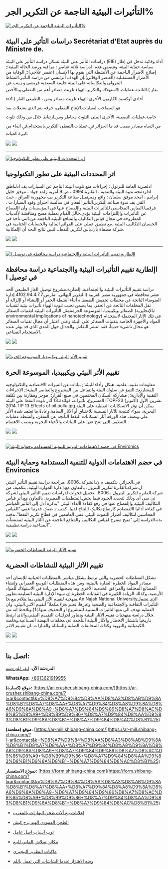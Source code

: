 # التأثيرات البيئية الناجمة عن التكرير الجر%

<a href="https://swt.shibang-china.com/?l=ar&img&k=%D8%A7%D9%84%D8%AA%D8%A3%D8%AB%D9%8A%D8%B1%D8%A7%D8%AA+%D8%A7%D9%84%D8%A8%D9%8A%D8%A6%D9%8A%D8%A9+%D8%A7%D9%84%D9%86%D8%A7%D8%AC%D9%85%D8%A9+%D8%B9%D9%86+%D8%A7%D9%84%D8%AA%D9%83%D8%B1%D9%8A%D8%B1+%D8%A7%D9%84%D8%AC%D8%B1%25" target="_blank">![التأثيرات البيئية الناجمة عن التكرير الجر%](http://static.shibang-china.com/all-800x300/379.jpg)</a>

## دراسات التأثير على البيئة Secrétariat d&#39;Etat auprès du Ministre de.
دراسات التأثير على البيئة.تشكل دراسة التأثير على البيئة (EIE) أداة وقائية تدخل في إطار سياسة حماية البيئة، وتتضمن هذه الدراسة ثلاثة عناصر : مراقبة ورصد الحالة البيئية؛; إصلاح الأضرار الناجمة عن الأنشطة التي يقوم بها الإنسان (عنصر علاجي)؛; الوقاية من الأضرار المستقبلية (العنصر الوقائي).إن الهدف الرئيسي من دراسة التأثير.النشاط البترولي وانعكاساته على البيئة حليمة السعدية قريشي و زينب.ﻋﻦ ﺍﻟﻨﺎﲡﺔ.ﻋﻤﻠﻴﺎﺕ.ﺍﻻﺳﺘﻬﻼﻙ.ﻭﺍﻟﺘﻜﺮﻳﺮ.ﺍﳍﻮﺍﺀ ﺗﻠﻮﻳﺚ ﻣﺼﺎﺩﺭ ﺃﻫﻢ ﻣﻦ ﺍﻟﻨﻔﻄﻲ.ﻭﺑﺎﻷﺧﺺ.( ﺑﻐﺎﺯ co1.) ﺃﺣﺎﺩﻱ.ﺃﻭﻛﺴﻴﺪ.ﺍﻟﻜﺎﺭﺑﻮﻥ.ﺍﻷﺧﺮﻯ ﺍﳍﻮﺍﺀ ﺗﻠﻮﻳﺚ ﻣﺼﺎﺩﺭ ﻭﻣﻦ ،.ﺍﻟﻄﺒﻴﻌﻲ ﺍﻟﻐﺎﺯ ﻫﻮ.ﺍﳌﺼﺎﺣﺐ.ﻟﻌﻤﻠﻴﺎﺕ.ﺍﻹﻧﺘﺎﺝ.ﺍﻟﻨﻔﻄﻲ،.ﺣﺮﻗﻪ ﻳﺘﻢ ﺍﻟﺬﻱ.ﺑﺸﻌﻼﺕ.ﺑﻌﺪ ﺧﺎﺻﺔ.ﻋﻤﻠﻴﺎﺕ.ﺍﻟﺘﺼﻔﻴﺔ،.ﺍﻷﺧﺮﻯ ﺍﻟﺒﻴﺌﻲ ﺍﻟﺘﻠﻮﺙ ﳐﺎﻃﺮ ﻭﻣﻦ.ﺍﺭﺗﺒﺎﻁ ﺧﻼﻝ ﻣﻦ ﻭﺫﻟﻚ ﺗﻠﻮﺙ ﻣﻦ ﺍﳌﻴﺎﻩ ﻣﺼﺎﺩﺭ ﻳﺼﻴﺐ ﻗﺪ ﻣﺎ ﺍﳉﺰﺍﺋﺮ ﰲ.ﻋﻤﻠﻴﺎﺕ.ﺍﻟﻨﻔﻄﻲ ﺍﻟﺘﻜﺮﻳﺮ.ﺑﺎﺳﺘﺨﺪﺍﻡ.ﰲ ﺍﳌﺎﺀ ﻣﻦ ﻛﺒﲑﺓ ﻛﻤﻴﺎﺕ.


<a href="https://whatsapp.shibangsoft.com/WhatsApp.php" target="_blank" title="WhatsApp">![](http://static.shibang-china.com/icon/whatsapp.png)</a> <a href="https://swt.shibang-china.com/?l=ar&icon&k=%D8%A7%D9%84%D8%AA%D8%A3%D8%AB%D9%8A%D8%B1%D8%A7%D8%AA+%D8%A7%D9%84%D8%A8%D9%8A%D8%A6%D9%8A%D8%A9+%D8%A7%D9%84%D9%86%D8%A7%D8%AC%D9%85%D8%A9+%D8%B9%D9%86+%D8%A7%D9%84%D8%AA%D9%83%D8%B1%D9%8A%D8%B1+%D8%A7%D9%84%D8%AC%D8%B1%25" target="_blank">![](http://static.shibang-china.com/icon/chat-ar.png)</a>

---

<a href="https://swt.shibang-china.com/?l=ar&img&k=%D8%A7%D9%84%D8%AA%D8%A3%D8%AB%D9%8A%D8%B1%D8%A7%D8%AA+%D8%A7%D9%84%D8%A8%D9%8A%D8%A6%D9%8A%D8%A9+%D8%A7%D9%84%D9%86%D8%A7%D8%AC%D9%85%D8%A9+%D8%B9%D9%86+%D8%A7%D9%84%D8%AA%D9%83%D8%B1%D9%8A%D8%B1+%D8%A7%D9%84%D8%AC%D8%B1%25" target="_blank">![اثر المحددات البيئية على تطور التكنولوجيا](http://static.shibang-china.com/all-800x300/407.jpg)</a>

## اثر المحددات البيئية على تطور التكنولوجيا
ادلصرية العامة للبرتول : إجراءات منع تلوث البيئة الناجم عن السيارات يف ادلناطق ادلزدمحة،ندوة البيئة والتنمية ، القاىرة.0994.، ص.9.أمرية زلمد جواد ، موفق خليل إبراىيم ، امحد موفق سلمان : واقع ومستقبل صناعة التكرير يف مجهورية العراق ، حبث القي يف ندوة صناعة.التكرير.التأثير الفعاؿ في سالسة احتراؽ وقود السيارا.ت ، فرقميا.القياس المحاسبي للتأثيرات البيئية واإلفصاح عنها في المؤسسات.وأن اإلفصاح عن التأثيرات واإللتزامات البيئية يؤدي.خالل القيام بعملية مسح ومناقشة لألدبيات المطروحة في مجال قياس التكاليف والمنافع البيئية الناجمة عن.التي تأخذ في الحسبان.التكاليف البيئية،.مع تطبيق عملي على القوائم المالية والحسابات الختامية في شركة مصفاة بان.ياس لتكرير.النفط.،.لتبين نتائج البحه أن اإلمكانية.


<a href="https://whatsapp.shibangsoft.com/WhatsApp.php" target="_blank" title="WhatsApp">![](http://static.shibang-china.com/icon/whatsapp.png)</a> <a href="https://swt.shibang-china.com/?l=ar&icon&k=%D8%A7%D9%84%D8%AA%D8%A3%D8%AB%D9%8A%D8%B1%D8%A7%D8%AA+%D8%A7%D9%84%D8%A8%D9%8A%D8%A6%D9%8A%D8%A9+%D8%A7%D9%84%D9%86%D8%A7%D8%AC%D9%85%D8%A9+%D8%B9%D9%86+%D8%A7%D9%84%D8%AA%D9%83%D8%B1%D9%8A%D8%B1+%D8%A7%D9%84%D8%AC%D8%B1%25" target="_blank">![](http://static.shibang-china.com/icon/chat-ar.png)</a>

---

<a href="https://swt.shibang-china.com/?l=ar&img&k=%D8%A7%D9%84%D8%AA%D8%A3%D8%AB%D9%8A%D8%B1%D8%A7%D8%AA+%D8%A7%D9%84%D8%A8%D9%8A%D8%A6%D9%8A%D8%A9+%D8%A7%D9%84%D9%86%D8%A7%D8%AC%D9%85%D8%A9+%D8%B9%D9%86+%D8%A7%D9%84%D8%AA%D9%83%D8%B1%D9%8A%D8%B1+%D8%A7%D9%84%D8%AC%D8%B1%25" target="_blank">![اإلطارية تقييم التأثيرات البيئية واالجتماعية دراسة محافظة في توصيل ا](http://static.shibang-china.com/all-800x300/1515.jpg)</a>

## اإلطارية تقييم التأثيرات البيئية واالجتماعية دراسة محافظة في توصيل ا
دراسة.تقييم التأثيرات البيئية واالجتماعية.اإلطارية.مشروع.توصيل الغاز الطبيعي ألحد عشر.محافظة في.جمهورية مصر العربية.)ا.لتقرير النهائي. .مارس.4102.94.4.7.7.إدارة الضوضاء الناتجة عن محطات تخفيض الضغط.ة أثناء أنشطة الحفر أو اإلنشاء أو اإلزالة أو نقل المخلفات الناتجة عن الحفر، بما يضمن تجنب تلوث الهواء.تأثيرات بيئية لتقنيات الصغائر ويكيبيديا، الموسوعة الحرةتتمثل التأثيرات البيئية لتقنيات الصغائر (بالإنجليزية: environmental implications of nanotechnology) في تلك الآثار المحتملة لاستخدام المواد والأجهزة الخاصة بتقنيات الصغائر على البيئة.وعلى اعتبار أن مجال تقنيات الصغائر هو مجال ناشيء حديثاً، فقد انتشر النقاش والجدال حول المدى الذي قد يؤثر عنده الاستخدام الصناعي.


<a href="https://whatsapp.shibangsoft.com/WhatsApp.php" target="_blank" title="WhatsApp">![](http://static.shibang-china.com/icon/whatsapp.png)</a> <a href="https://swt.shibang-china.com/?l=ar&icon&k=%D8%A7%D9%84%D8%AA%D8%A3%D8%AB%D9%8A%D8%B1%D8%A7%D8%AA+%D8%A7%D9%84%D8%A8%D9%8A%D8%A6%D9%8A%D8%A9+%D8%A7%D9%84%D9%86%D8%A7%D8%AC%D9%85%D8%A9+%D8%B9%D9%86+%D8%A7%D9%84%D8%AA%D9%83%D8%B1%D9%8A%D8%B1+%D8%A7%D9%84%D8%AC%D8%B1%25" target="_blank">![](http://static.shibang-china.com/icon/chat-ar.png)</a>

---

<a href="https://swt.shibang-china.com/?l=ar&img&k=%D8%A7%D9%84%D8%AA%D8%A3%D8%AB%D9%8A%D8%B1%D8%A7%D8%AA+%D8%A7%D9%84%D8%A8%D9%8A%D8%A6%D9%8A%D8%A9+%D8%A7%D9%84%D9%86%D8%A7%D8%AC%D9%85%D8%A9+%D8%B9%D9%86+%D8%A7%D9%84%D8%AA%D9%83%D8%B1%D9%8A%D8%B1+%D8%A7%D9%84%D8%AC%D8%B1%25" target="_blank">![تقييم الأثر البيئي ويكيبيديا، الموسوعة الحرة](http://static.shibang-china.com/all-800x300/1003.jpg)</a>

## تقييم الأثر البيئي ويكيبيديا، الموسوعة الحرة
معلومات تقنية، علمية، هيكل وأداء للبيئة؛; بيانات عن الميزات الاقتصادية والتكنولوجية للمشاريع؛; التنبؤ عن سلوك البيئة والتفاعل بين المشروع والعناصر البيئية؛; الإجراءات التقنية والإدارية؛; مشاركة السكان المختصين في صنع القرار؛; موجز ومقارنة بين تكلفة المشروع، تأثيراته، فوائدة.13 آثار تلوث النفط على البيئة ITOPF23 تشرين الأول (أكتوبر) 2014.TIP 13 Effects of oil pollu.jpg.يمكن أن تؤثر الانسكابات النفطية على البيئة البحرية، سواء كنتيجة للآثار المسببة للاختناق أو الآثار السامة.وعادةً ما تعتمد شدة الأثر على.وتصف هذه الورقة آثار انسكابات النفط الناتجة عن السفن، وأنشطة عمليات التنظيف التي تنتج عنها على النباتات والأحياء البحرية.وينصب الاهتمام.


<a href="https://whatsapp.shibangsoft.com/WhatsApp.php" target="_blank" title="WhatsApp">![](http://static.shibang-china.com/icon/whatsapp.png)</a> <a href="https://swt.shibang-china.com/?l=ar&icon&k=%D8%A7%D9%84%D8%AA%D8%A3%D8%AB%D9%8A%D8%B1%D8%A7%D8%AA+%D8%A7%D9%84%D8%A8%D9%8A%D8%A6%D9%8A%D8%A9+%D8%A7%D9%84%D9%86%D8%A7%D8%AC%D9%85%D8%A9+%D8%B9%D9%86+%D8%A7%D9%84%D8%AA%D9%83%D8%B1%D9%8A%D8%B1+%D8%A7%D9%84%D8%AC%D8%B1%25" target="_blank">![](http://static.shibang-china.com/icon/chat-ar.png)</a>

---

<a href="https://swt.shibang-china.com/?l=ar&img&k=%D8%A7%D9%84%D8%AA%D8%A3%D8%AB%D9%8A%D8%B1%D8%A7%D8%AA+%D8%A7%D9%84%D8%A8%D9%8A%D8%A6%D9%8A%D8%A9+%D8%A7%D9%84%D9%86%D8%A7%D8%AC%D9%85%D8%A9+%D8%B9%D9%86+%D8%A7%D9%84%D8%AA%D9%83%D8%B1%D9%8A%D8%B1+%D8%A7%D9%84%D8%AC%D8%B1%25" target="_blank">![في خضم الاهتمامات الدولية للتنمية المستدامة وحماية البيئة Environics](http://static.shibang-china.com/all-800x300/1007.jpg)</a>

## في خضم الاهتمامات الدولية للتنمية المستدامة وحماية البيئة Environics
في.الجزائر، بتكميف م.ن.الشركة،.8006. .مراجعة دراسة.تقييم التأثير البيئي ل.شركة.القاىرة لتكرير البترول، بالتعاون مع.إ.دارة الموارد.البيئية، بتكميف من شركة.القاىرة لتكرير البترول.،.8006. .تحميل فجوات لدراسات تقييم التأثير.البيئي.لشركة تى سى أى وذلك لتحديد الحيود فيما يخص.المتطمبات المصرية، بالتعاون مع.أثر قياس التكاليف البيئية واإلفصاح عنها في رفع كفاءة األداء البيئي &quot;بدكره أدل إلى التأثير المباشر في كفاءة أدائيا االقتصادم كارتفاع تكاليؼ اإلنتاج لدييا، كمف.ثـ ضعؼ قدرتيا عمى.&quot;القياس المحاسبي لتكاليف أضرار التموث البيئي عمى العاممين في قطاع تكرير النفط&quot;.ىدفت ىذه.الدراسة إلى.&quot;منيج مقترح لقياس التكاليف والمنافع الناجمة عن اآلثار البيئية لممنشآت الصناعية.دراسة.تطبيقية&quot;.


<a href="https://whatsapp.shibangsoft.com/WhatsApp.php" target="_blank" title="WhatsApp">![](http://static.shibang-china.com/icon/whatsapp.png)</a> <a href="https://swt.shibang-china.com/?l=ar&icon&k=%D8%A7%D9%84%D8%AA%D8%A3%D8%AB%D9%8A%D8%B1%D8%A7%D8%AA+%D8%A7%D9%84%D8%A8%D9%8A%D8%A6%D9%8A%D8%A9+%D8%A7%D9%84%D9%86%D8%A7%D8%AC%D9%85%D8%A9+%D8%B9%D9%86+%D8%A7%D9%84%D8%AA%D9%83%D8%B1%D9%8A%D8%B1+%D8%A7%D9%84%D8%AC%D8%B1%25" target="_blank">![](http://static.shibang-china.com/icon/chat-ar.png)</a>

---

<a href="https://swt.shibang-china.com/?l=ar&img&k=%D8%A7%D9%84%D8%AA%D8%A3%D8%AB%D9%8A%D8%B1%D8%A7%D8%AA+%D8%A7%D9%84%D8%A8%D9%8A%D8%A6%D9%8A%D8%A9+%D8%A7%D9%84%D9%86%D8%A7%D8%AC%D9%85%D8%A9+%D8%B9%D9%86+%D8%A7%D9%84%D8%AA%D9%83%D8%B1%D9%8A%D8%B1+%D8%A7%D9%84%D8%AC%D8%B1%25" target="_blank">![تقييم الآثار البيئية للنشاطات الحضرية](http://static.shibang-china.com/all-800x300/1222.jpg)</a>

## تقييم الآثار البيئية للنشاطات الحضرية
​​تشكل النشاطات الحضرية والتي ترتبط بشكل مباشر بالمتطلبات الحياتية للإنسان أحد مصادر المواد الخطرة الضارة بالبيئية، ومن هذه المتطلبات التوسع العمراني وإنشاء المصانع المختلفة والمرافق الخدمية الأخرى وما يصحبها من زيادة في الاستهلاك للمواد الأرضية، وكذلك الزيادة الكبيرة في النفايات الخطرة.إن سوء الإدارة البيئية السليمة.ﺘﻁﻭﻴﺭ ﻤﻨﻬﺠﻴﺔ ﻟﺘﻘﻴﻴﻡ ﺍﻷﺜﺭ ﺍﻟﺒﻴﺌﻲ ﺒﻤﺎ ﻴﺘﻼﺌﻡ ﻤﻊ ﺤﺎ An Najah National Universityﺍﻟﺫﻱ ﺘﺸﻤل ﺍﻟﺘﺄﺜﻴﺭﺍﺕ ﺍﻟﺜﻘﺎﻓﻴﺔ ﻭﺍﻻﺠﺘﻤﺎﻋﻴﺔ ﻭﺍﻟﺼﺤﻴﺔ ﻭﻏﻴﺭﻫﺎ، ﺘﻌﺘﺒﺭ ﺠﺯﺀً ﻤﻜﻤﻼﹰ ﻟﺘﻘﻴﻴﻡ ﺍﻻﺜـﺭ.ﺍﻟﺒﻴﺌﻲ، ﻭﺍﻥ ﺍﻟﻌﻤﻠﻴﺔ ﺘﻬﺩﻑ ﺍﻟﻰ ﻤﻨﻊ.ﺍﻟﺘﺎﺜﻴﺭﺍﺕ ﺍﻟﺴﻠﺒﻴﺔ ﻟﻠﻤﺸﺭﻭﻉ ﺍﻭ ﺍﻟﺘﺨﻔﻴﻑ ﻤﻨﻬﺎ.)1(.ﻭﻨﻼﺤﻅ ﺍﻨﻪ ﻤﻥ ﺨﻼل ﺩﺭﺍﺴﺔ ﻤﻨﻬﺠﻴﺎﺕ ﺘﻘﻴﻴﻡ ﺍﻵﺜﺎﺭ ﺍﻟﺒﻴﺌﻴﺔ ﻭﺘﻁﻭﺭ ﺍﺠﺭﺍﺌـﺎﺕ ﺍﻟﺘﻘﻴـﻴﻡ ﺍﻟﺒﻴﺌـﻲ.ﻭﺍﻟﺫﻱ ﺍﺭﺘﺒﻁ ﺘﺎﺭﻴﺨﻴﺎ ﺒﺎﻨﺘﺸﺎﺭ ﺍﻻﺨﻁﺎﺭ ﻭﺍﻵﺜﺎﺭ ﺍﻟﺒﻴﺌﻴﺔ ﺍﻟﻨﺎﺠﻤﺔ ﻋﻥ ﻤﺨﻠﻔﺎﺕ ﺍﻟﻨﻬﻀﺔ ﺍﻟﺼـﻨﺎﻋﻴﺔ.ﻭﺨﺎﺼﺔ ﺍﻟﻜﻴﻤﻴﺎﺌﻴﺔ ﻭﺍﻟﻨﻭﻭﻴﺔ ﻭﻜﺫﻟﻙ ﺍﻟﻤﺨﻠ.ﻔﺎﺕ ﺍﻟﺼﻠﺒﺔ ﻭﺍﻟﺴﺎﺌﻠﺔ ﻭﺍﻟﻐـﺎﺯﺍﺕ..ﺍﻥ ﺘﻘﻴـﻴﻡ ﺍﻻﺜـﺭ.


<a href="https://whatsapp.shibangsoft.com/WhatsApp.php" target="_blank" title="WhatsApp">![](http://static.shibang-china.com/icon/whatsapp.png)</a> <a href="https://swt.shibang-china.com/?l=ar&icon&k=%D8%A7%D9%84%D8%AA%D8%A3%D8%AB%D9%8A%D8%B1%D8%A7%D8%AA+%D8%A7%D9%84%D8%A8%D9%8A%D8%A6%D9%8A%D8%A9+%D8%A7%D9%84%D9%86%D8%A7%D8%AC%D9%85%D8%A9+%D8%B9%D9%86+%D8%A7%D9%84%D8%AA%D9%83%D8%B1%D9%8A%D8%B1+%D8%A7%D9%84%D8%AC%D8%B1%25" target="_blank">![](http://static.shibang-china.com/icon/chat-ar.png)</a>

---
## اتصل بنا:

**الدردشة الآن:** [انقر للدردشة](https://swt.shibang-china.com?l=ar&contact&k=%D8%A7%D9%84%D8%AA%D8%A3%D8%AB%D9%8A%D8%B1%D8%A7%D8%AA+%D8%A7%D9%84%D8%A8%D9%8A%D8%A6%D9%8A%D8%A9+%D8%A7%D9%84%D9%86%D8%A7%D8%AC%D9%85%D8%A9+%D8%B9%D9%86+%D8%A7%D9%84%D8%AA%D9%83%D8%B1%D9%8A%D8%B1+%D8%A7%D9%84%D8%AC%D8%B1%25)

**WhatsApp:**  [+8613621919955](https://whatsapp.shibangsoft.com/WhatsApp.php)

**موقع (كسارة):** [https://ar-crusher.shibang-china.com/](https://ar-crusher.shibang-china.com/?l=ar&contact&k=%D8%A7%D9%84%D8%AA%D8%A3%D8%AB%D9%8A%D8%B1%D8%A7%D8%AA+%D8%A7%D9%84%D8%A8%D9%8A%D8%A6%D9%8A%D8%A9+%D8%A7%D9%84%D9%86%D8%A7%D8%AC%D9%85%D8%A9+%D8%B9%D9%86+%D8%A7%D9%84%D8%AA%D9%83%D8%B1%D9%8A%D8%B1+%D8%A7%D9%84%D8%AC%D8%B1%25)

**موقع (مطحنة):** [https://ar-mill.shibang-china.com/](https://ar-mill.shibang-china.com/?l=ar&contact&k=%D8%A7%D9%84%D8%AA%D8%A3%D8%AB%D9%8A%D8%B1%D8%A7%D8%AA+%D8%A7%D9%84%D8%A8%D9%8A%D8%A6%D9%8A%D8%A9+%D8%A7%D9%84%D9%86%D8%A7%D8%AC%D9%85%D8%A9+%D8%B9%D9%86+%D8%A7%D9%84%D8%AA%D9%83%D8%B1%D9%8A%D8%B1+%D8%A7%D9%84%D8%AC%D8%B1%25)

**نموذج الاستفسار:** [https://form.shibang-china.com](https://form.shibang-china.com?l=ar&contact&k=%D8%A7%D9%84%D8%AA%D8%A3%D8%AB%D9%8A%D8%B1%D8%A7%D8%AA+%D8%A7%D9%84%D8%A8%D9%8A%D8%A6%D9%8A%D8%A9+%D8%A7%D9%84%D9%86%D8%A7%D8%AC%D9%85%D8%A9+%D8%B9%D9%86+%D8%A7%D9%84%D8%AA%D9%83%D8%B1%D9%8A%D8%B1+%D8%A7%D9%84%D8%AC%D8%B1%25)

* [إعلانات بيع آلات طحن البهارات بالمغرب](../21/%D8%A5%D8%B9%D9%84%D8%A7%D9%86%D8%A7%D8%AA%20%D8%A8%D9%8A%D8%B9%20%D8%A2%D9%84%D8%A7%D8%AA%20%D8%B7%D8%AD%D9%86%20%D8%A7%D9%84%D8%A8%D9%87%D8%A7%D8%B1%D8%A7%D8%AA%20%D8%A8%D8%A7%D9%84%D9%85%D8%BA%D8%B1%D8%A8.md)

* [الطحن العمودي الهند برج كبش](../23/%D8%A7%D9%84%D8%B7%D8%AD%D9%86%20%D8%A7%D9%84%D8%B9%D9%85%D9%88%D8%AF%D9%8A%20%D8%A7%D9%84%D9%87%D9%86%D8%AF%20%D8%A8%D8%B1%D8%AC%20%D9%83%D8%A8%D8%B4.md)

* [توپ آسیاب اصل عامل](../21/%D8%AA%D9%88%D9%BE%20%D8%A2%D8%B3%DB%8C%D8%A7%D8%A8%20%D8%A7%D8%B5%D9%84%20%D8%B9%D8%A7%D9%85%D9%84.md)

* [مكائن سلاش الماني للبيع](../21/%D9%85%D9%83%D8%A7%D8%A6%D9%86%20%D8%B3%D9%84%D8%A7%D8%B4%20%D8%A7%D9%84%D9%85%D8%A7%D9%86%D9%8A%20%D9%84%D9%84%D8%A8%D9%8A%D8%B9.md)

* [ماكنات التطريز النيجيري](../21/%D9%85%D8%A7%D9%83%D9%86%D8%A7%D8%AA%20%D8%A7%D9%84%D8%AA%D8%B7%D8%B1%D9%8A%D8%B2%20%D8%A7%D9%84%D9%86%D9%8A%D8%AC%D9%8A%D8%B1%D9%8A.md)

* [وضع الاهتزاز عندما الشاشات التي تعمل باللم](../23/%D9%88%D8%B6%D8%B9%20%D8%A7%D9%84%D8%A7%D9%87%D8%AA%D8%B2%D8%A7%D8%B2%20%D8%B9%D9%86%D8%AF%D9%85%D8%A7%20%D8%A7%D9%84%D8%B4%D8%A7%D8%B4%D8%A7%D8%AA%20%D8%A7%D9%84%D8%AA%D9%8A%20%D8%AA%D8%B9%D9%85%D9%84%20%D8%A8%D8%A7%D9%84%D9%84%D9%85.md)